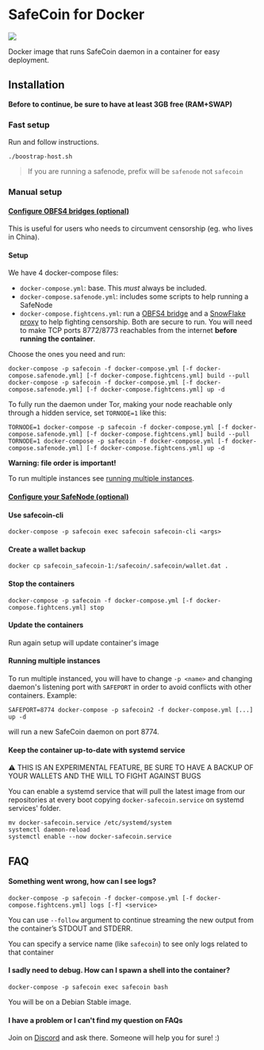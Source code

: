 # SafeCoin for Docker
[![](https://images.microbadger.com/badges/version/safecoin/safecoin.svg)](https://hub.docker.com/r/safecoin/safecoin)

Docker image that runs SafeCoin daemon in a container for easy deployment.

## Installation
**Before to continue, be sure to have at least 3GB free (RAM+SWAP)**

### Fast setup
Run and follow instructions.
```
./boostrap-host.sh
```

> If you are running a safenode, prefix will be `safenode` not `safecoin`

### Manual setup

#### [Configure OBFS4 bridges (optional)](https://github.com/Fair-Exchange/safecoin-docker/tree/master/tor#use-a-obfs4-bridge-to-circumvent-censorship)
This is useful for users who needs to circumvent censorship (eg. who lives in China).

#### Setup
We have 4 docker-compose files:
- `docker-compose.yml`: base. This *must* always be included.
- `docker-compose.safenode.yml`: includes some scripts to help running a SafeNode
- `docker-compose.fightcens.yml`: run a [OBFS4 bridge](https://github.com/Yawning/obfs4/blob/master/doc/obfs4-spec.txt) and a [SnowFlake proxy](https://snowflake.torproject.org/) to help fighting censorship. Both are secure to run. You will need to make TCP ports 8772/8773 reachables from the internet **before running the container**.

Choose the ones you need and run:
```
docker-compose -p safecoin -f docker-compose.yml [-f docker-compose.safenode.yml] [-f docker-compose.fightcens.yml] build --pull
docker-compose -p safecoin -f docker-compose.yml [-f docker-compose.safenode.yml] [-f docker-compose.fightcens.yml] up -d
```
To fully run the daemon under Tor, making your node reachable only through a hidden service, set `TORNODE=1` like this:
```
TORNODE=1 docker-compose -p safecoin -f docker-compose.yml [-f docker-compose.safenode.yml] [-f docker-compose.fightcens.yml] build --pull
TORNODE=1 docker-compose -p safecoin -f docker-compose.yml [-f docker-compose.safenode.yml] [-f docker-compose.fightcens.yml] up -d
```

**Warning: file order is important!**

To run multiple instances see [running multiple instances](#Running-multiple-instances).

#### [Configure your SafeNode (optional)](https://github.com/Fair-Exchange/safecoin-docker/tree/master/safenode#configure-the-container)

#### Use safecoin-cli
```
docker-compose -p safecoin exec safecoin safecoin-cli <args>
```

#### Create a wallet backup
```
docker cp safecoin_safecoin-1:/safecoin/.safecoin/wallet.dat .
```

#### Stop the containers
```
docker-compose -p safecoin -f docker-compose.yml [-f docker-compose.fightcens.yml] stop
```

#### Update the containers
Run again setup will update container's image

#### Running multiple instances
To run multiple instanced, you will have to change `-p <name>` and changing daemon's listening port with `SAFEPORT` in order to avoid conflicts with other containers. Example:
```
SAFEPORT=8774 docker-compose -p safecoin2 -f docker-compose.yml [...] up -d
```
will run a new SafeCoin daemon on port 8774.


#### Keep the container up-to-date with systemd service
:warning: THIS IS AN EXPERIMENTAL FEATURE, BE SURE TO HAVE A BACKUP OF YOUR WALLETS AND THE WILL TO FIGHT AGAINST BUGS

You can enable a systemd service that will pull the latest image from our repositories at every boot copying `docker-safecoin.service` on systemd services' folder.
```
mv docker-safecoin.service /etc/systemd/system
systemctl daemon-reload
systemctl enable --now docker-safecoin.service
```

## FAQ
#### Something went wrong, how can I see logs?
```
docker-compose -p safecoin -f docker-compose.yml [-f docker-compose.fightcens.yml] logs [-f] <service>
```
You can use `--follow` argument to continue streaming the new output from the container’s STDOUT and STDERR.

You can specify a service name (like `safecoin`) to see only logs related to that container

#### I sadly need to debug. How can I spawn a shell into the container?
```
docker-compose -p safecoin exec safecoin bash
```
You will be on a Debian Stable image.

#### I have a problem or I can't find my question on FAQs
Join on [Discord](https://discord.gg/c6hWAkQ) and ask there. Someone will help you for sure! :)

